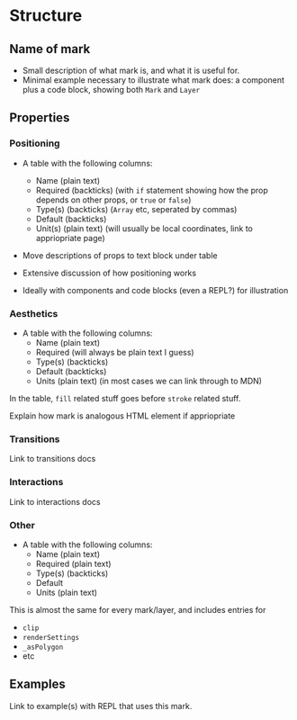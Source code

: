 # Structure

## Name of mark

- Small description of what mark is, and what it is useful for. 
- Minimal example necessary to illustrate what mark does: a component plus a code block, showing both `Mark` and `Layer`

## Properties

### Positioning

- A table with the following columns:
  - Name (plain text)
  - Required (backticks) (with `if` statement showing how the prop depends on other props, or `true` or `false`)
  - Type(s) (backticks) (`Array` etc, seperated by commas)
  - Default (backticks)
  - Unit(s) (plain text) (will usually be local coordinates, link to appriopriate page)

- Move descriptions of props to text block under table
- Extensive discussion of how positioning works
- Ideally with components and code blocks (even a REPL?) for illustration

### Aesthetics

- A table with the following columns:
  - Name (plain text)
  - Required (will always be plain text I guess)
  - Type(s) (backticks)
  - Default (backticks)
  - Units (plain text) (in most cases we can link through to MDN)

In the table, `fill` related stuff goes before `stroke` related stuff.

Explain how mark is analogous HTML element if appriopriate

### Transitions

Link to transitions docs

### Interactions

Link to interactions docs

### Other

- A table with the following columns:
  - Name (plain text)
  - Required (plain text)
  - Type(s) (backticks)
  - Default
  - Units (plain text)

This is almost the same for every mark/layer, and includes entries for

- `clip`
- `renderSettings`
- `_asPolygon`
- etc

## Examples

Link to example(s) with REPL that uses this mark.